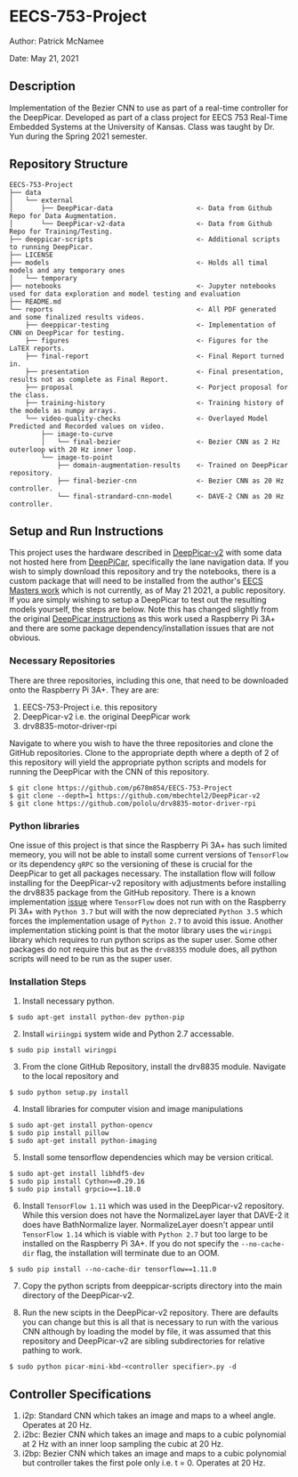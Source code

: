 # EECS-753-Project

Author: Patrick McNamee

Date: May 21, 2021

## Description

Implementation of the Bezier CNN to use as part of a real-time controller for the DeepPicar. Developed as part of a class project for EECS 753 Real-Time Embedded Systems at the University of Kansas. Class was taught by Dr. Yun during the Spring 2021 semester.

## Repository Structure

```
EECS-753-Project
├── data
│   └── external
│       ├── DeepPicar-data                     <- Data from Github Repo for Data Augmentation.
│       └── DeepPicar-v2-data                  <- Data from Github Repo for Training/Testing.
├── deeppicar-scripts                          <- Additional scripts to running DeepPicar.
├── LICENSE
├── models                                     <- Holds all timal models and any temporary ones
│   └── temporary
├── notebooks                                  <- Jupyter notebooks used for data exploration and model testing and evaluation
├── README.md
└── reports                                    <- All PDF generated and some finalized results videos.
    ├── deeppicar-testing                      <- Implementation of CNN on DeepPicar for testing.
    ├── figures                                <- Figures for the LaTEX reports.
    ├── final-report                           <- Final Report turned in.
    ├── presentation                           <- Final presentation, results not as complete as Final Report.
    ├── proposal                               <- Porject proposal for the class.
    ├── training-history                       <- Training history of the models as numpy arrays.
    └── video-quality-checks                   <- Overlayed Model Predicted and Recorded values on video.
        ├── image-to-curve
        │   └── final-bezier                   <- Bezier CNN as 2 Hz outerloop with 20 Hz inner loop.
        └── image-to-point
            ├── domain-augmentation-results    <- Trained on DeepPicar repository.
            ├── final-bezier-cnn               <- Bezier CNN as 20 Hz controller.
            └── final-strandard-cnn-model      <- DAVE-2 CNN as 20 Hz controller.
```

## Setup and Run Instructions

This project uses the hardware described in [DeepPicar-v2](https://github.com/mbechtel2/DeepPicar-v2) with some data not hosted here from [DeepPiCar](https://github.com/dctian/DeepPiCar), specifically the lane navigation data. If you wish to simply download this repository and try the notebooks, there is a custom package that will need to be installed from the author's [EECS Masters work](https://github.com/p678m854/EECS-Masters) which is not currently, as of May 21 2021, a public repository. If you are simply wishing to setup a DeepPicar to test out the resulting models yourself, the steps are below. Note this has changed slightly from the original [DeepPicar instructions](https://github.com/mbechtel2/DeepPicar-v2/wiki/Setup-and-Operation) as this work used a Raspberry Pi 3A+ and there are some package dependency/installation issues that are not obvious.

### Necessary Repositories

There are three repositories, including this one, that need to be downloaded onto the Raspberry Pi 3A+. They are are:

1. EECS-753-Project i.e. this repository
2. DeepPicar-v2 i.e. the original DeepPicar work
3. drv8835-motor-driver-rpi

Navigate to where you wish to have the three repositories and clone the GitHub repositories. Clone to the appropriate depth where a depth of 2 of this repository will yield the appropriate python scripts and models for running the DeepPicar with the CNN of this repository.

```
$ git clone https://github.com/p678m854/EECS-753-Project
$ git clone --depth=1 https://github.com/mbechtel2/DeepPicar-v2
$ git clone https://github.com/pololu/drv8835-motor-driver-rpi
```

### Python libraries

One issue of this project is that since the Raspberry Pi 3A+ has such limited memeory, you will not be able to install some current versions of `TensorFlow` or its dependency `gRPC` so the versioning of these is crucial for the DeepPicar to get all packages necessary. The installation flow will follow installing for the DeepPicar-v2 repository with adjustments before installing the drv8835 package from the GitHub repository. There is a known implementation [issue](https://stackoverflow.com/questions/56002315/undefined-symbol-pythreadstate-current-when-importing-tensorflow) where `TensorFlow` does not run with on the Raspberry Pi 3A+ with `Python 3.7` but will with the now depreciated `Python 3.5` which forces the implementation usage of `Python 2.7` to avoid this issue. Another implementation sticking point is that the motor library uses the `wiringpi` library which requires to run python scrips as the super user. Some other packages do not require this but as the `drv88355` module does, all python scripts will need to be run as the super user.


### Installation Steps

1. Install necessary python.

```
$ sudo apt-get install python-dev python-pip
```


2. Install `wiriingpi` system wide and Python 2.7 accessable.
```
$ sudo pip install wiringpi
```

3. From the clone GitHub Repository, install the drv8835 module. Navigate to the local repository and
```
$ sudo python setup.py install
```

4. Install libraries for computer vision and image manipulations
```
$ sudo apt-get install python-opencv
$ sudo pip install pillow
$ sudo apt-get install python-imaging
```

5. Install some tensorflow dependencies which may be version critical.
```
$ sudo apt-get install libhdf5-dev
$ sudo pip install Cython==0.29.16
$ sudo pip install grpcio==1.18.0
```

6. Install `TensorFlow 1.11` which was used in the DeepPicar-v2 repository. While this version does not have the NormalizeLayer layer that DAVE-2 it does have BathNormalize layer. NormalizeLayer doesn't appear until `TensorFlow 1.14` which is viable with `Python 2.7` but too large to be installed on the Raspberry Pi 3A+. If you do not specify the `--no-cache-dir` flag, the installation will terminate due to an OOM.

```
$ sudo pip install --no-cache-dir tensorflow==1.11.0
```

7. Copy the python scripts from deeppicar-scripts directory into the main directory of the DeepPicar-v2.

8. Run the new scipts in the DeepPicar-v2 repository. There are defaults you can change but this is all that is necessary to run with the various CNN although by loading the model by file, it was assumed that this repository and DeepPicar-v2 are sibling subdirectories for relative pathing to work.

```
$ sudo python picar-mini-kbd-<controller specifier>.py -d
```

## Controller Specifications

1. i2p: Standard CNN which takes an image and maps to a wheel angle. Operates at 20 Hz.
2. i2bc: Bezier CNN which takes an image and maps to a cubic polynomial at 2 Hz with an inner loop sampling the cubic at 20 Hz.
3. i2bp: Bezier CNN which takes an image and maps to a cubic polynomial but controller takes the first pole only i.e. t = 0. Operates at 20 Hz.
